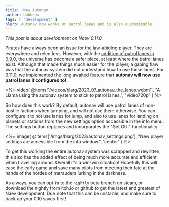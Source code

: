 ```yaml
---
title: 'New Autonav'
author: bobbens
tags: [ 'development' ]
blurb: Autonav now works on patrol lanes and is also customizable.
---
```


*This post is about development on Naev 0.11.0.*

Pirates have always been an issue for the law-abiding player. They are
everywhere and relentless. However, with the
[addition of patrol lanes in 0.9.0](<%= @items['/blarg/2021-08-22_sporadic_naev_newsletter_vol_2.md'].path %>),
the universe has become a safer place, at least where the patrol lanes exist.
Although that made things much easier for the player, a gaping flaw was that
the autonav system did not understand how to use these lanes. For 0.11.0, we
implemented the long awaited feature that **autonav will now use patrol lanes
if configured to!**.

<%= video( @items['/videos/blarg/2023_07_autonav_the_lanes.webm'], "A Llama using the autonav system to stick to patrol lanes.", "video720p" ) %>

So how does this work? By default, autonav will use patrol lanes of non-hostile
factions when jumping, and will not use them otherwise. You can configure it to
not use lanes for jump, and also to use lanes for landing on planets or
stations from the new settings option accessible in the info menu. The settings
button replaces and incorporates the "Set GUI" functionality.

<%= image( @items['/imgs/blarg/2023/autonav_settings.png'], "New player settings are accessible from the info window.", 'center' ) %>

To get this working the entire autonav system was scrapped and rewritten, this
also has the added effect of being much more accurate and efficient when
travelling around. Overall it's a win-win situation! Hopefully this will ease
the early game and save many pilots from meeting their fate at the hands of the
hordes of marauders lurking in the darkness.

As always, you can opt-in to the `nightly` beta branch on steam, or download
the nightly from itch.io or github to get the latest and greatest of Naev
development. Due note that this can be unstable, and make sure to back up your
0.10 saves first!
